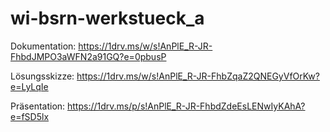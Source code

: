 # wi-bsrn-werkstueck_a

Dokumentation: https://1drv.ms/w/s!AnPlE_R-JR-FhbdJMPO3aWFN2a91GQ?e=0pbusP

Lösungsskizze: https://1drv.ms/w/s!AnPlE_R-JR-FhbZqaZ2QNEGyVfOrKw?e=LyLqIe

Präsentation: https://1drv.ms/p/s!AnPlE_R-JR-FhbdZdeEsLENwIyKAhA?e=fSD5lx
